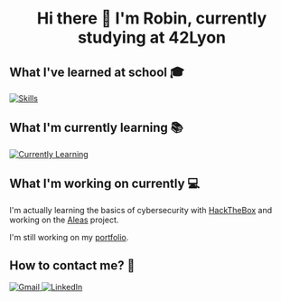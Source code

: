 <!DOCTYPE html>
<html lang="en">
<head>
  <meta charset="UTF-8">
  <meta name="viewport" content="width=device-width, initial-scale=1.0">
</head>
<body>
  <h1 style="text-align: center;">Hi there 👋 I'm Robin, currently studying at 42Lyon</h1>

  <h2>What I've learned at school 🎓</h2>
  <p>
    <a href="https://skillicons.dev">
      <img style="display: block; margin: 0 auto;" src="https://skillicons.dev/icons?i=c,cpp,docker,ts,bash,github,graphql,nestjs,vite&perline=4" alt="Skills">
    </a>
  </p>

  <h2>What I'm currently learning 📚</h2>
  <p>
    <a href="https://skillicons.dev">
      <img style="display: block; margin: 0 auto;" src="https://skillicons.dev/icons?i=react,next,python,kubernetes,firebase&perline=4" alt="Currently Learning">
    </a>
  </p>

  <h2>What I'm working on currently 💻</h2>
  <p>
    I'm actually learning the basics of cybersecurity with
    <a href="https://www.hackthebox.com/">HackTheBox</a>
    and working on the
    <a href="https://github.com/PierreLemmel/plml-shows-api">Aleas</a> project.
  </p>
  <p>I'm still working on my <a href="https://rgeral.github.io/portfolio/">portfolio</a>.</p>

  <h2>How to contact me? 📧</h2>
  <p>
    <a href="mailto:rgeral.pro@gmail.com">
      <img src="https://img.shields.io/badge/Gmail-D14836?style=for-the-badge&logo=gmail&logoColor=white" alt="Gmail">
    </a>
    <a href="https://www.linkedin.com/in/robin-geral/">
      <img src="https://img.shields.io/badge/LinkedIn-0077B5?style=for-the-badge&logo=linkedin&logoColor=white" alt="LinkedIn">
    </a>
  </p>
</body>
</html>

